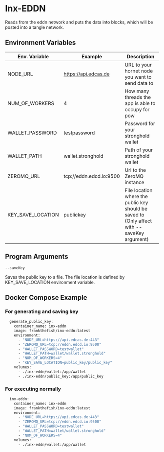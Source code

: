 # Inx-EDDN
Reads from the eddn network and puts the data into blocks, which will be posted into a tangle network.

## Environment Variables

| Env. Variable     | Example                 | Description                                                                                 |
|-------------------|-------------------------|---------------------------------------------------------------------------------------------|
| NODE_URL          | https://api.edcas.de    | URL to your hornet node you want to send data to                                            |
| NUM_OF_WORKERS    | 4                       | How many threads the app is able to occupy for pow                                          |
| WALLET_PASSWORD   | testpassword            | Password for your stronghold wallet                                                         |
| WALLET_PATH       | wallet.stronghold       | Path of your stronghold wallet                                                              |
| ZEROMQ_URL        | tcp://eddn.edcd.io:9500 | Url to the ZeroMQ instance                                                                  |
| KEY_SAVE_LOCATION | publickey               | File location where the public key should be saved to (Only affect with --saveKey argument) |

## Program Arguments

```--saveKey```

Saves the public key to a file. The file location is defined by KEY_SAVE_LOCATION environment variable.


## Docker Compose Example

### For generating and saving key

```dockerfile
  generate_public_key:
    container_name: inx-eddn
    image: frankthefish/inx-eddn:latest
    environment:
      - "NODE_URL=https://api.edcas.de:443"
      - "ZEROMQ_URL=tcp://eddn.edcd.io:9500"
      - "WALLET_PASSWORD=testwallet"
      - "WALLET_PATH=wallet/wallet.stronghold"
      - "NUM_OF_WORKERS=4"
      - "KEY_SAVE_LOCATION=public_key/public_key"
    volumes:
      - ./inx-eddn/wallet:/app/wallet
      - ./inx-eddn/public_key:/app/public_key
```

### For executing normally

```dockerfile
  inx-eddn:
    container_name: inx-eddn
    image: frankthefish/inx-eddn:latest
    environment:
      - "NODE_URL=https://api.edcas.de:443"
      - "ZEROMQ_URL=tcp://eddn.edcd.io:9500"
      - "WALLET_PASSWORD=testwallet"
      - "WALLET_PATH=wallet/wallet.stronghold"
      - "NUM_OF_WORKERS=4"
    volumes:
      - ./inx-eddn/wallet:/app/wallet
```